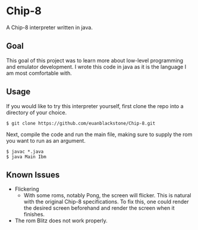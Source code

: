 # Chip-8
A Chip-8 interpreter written in java.

## Goal
This goal of this project was to learn more about low-level programming and emulator development. I wrote this code in java as it is the language I am most comfortable with.

## Usage
If you would like to try this interpreter yourself, first clone the repo into a directory of your choice.

```console
$ git clone https://github.com/euanblackstone/Chip-8.git
```

Next, compile the code and run the main file, making sure to supply the rom you want to run as an argument.

```console
$ javac *.java
$ java Main Ibm
```

## Known Issues
* Flickering
  * With some roms, notably Pong, the screen will flicker. This is natural with the original Chip-8 specifications. To fix this, one could render the desired screen beforehand and render the screen when it finishes.
* The rom Blitz does not work properly.
